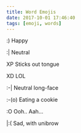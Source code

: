 ```yaml
---
title: Word Emojis
date: 2017-10-01 17:46:40
tags: [emoji, words] 
---
```

:) Happy 

:| Neutral 

XP Sticks out tongue 

XD LOL

:-| Neutral long-face

:-(o) Eating a cookie

:O Ooh.. Aah...

|:( Sad, with unibrow 

